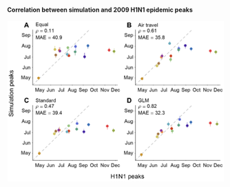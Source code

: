 #### Correlation between simulation and 2009 H1N1 epidemic peaks

<img src="img/epidemic_simulations.png" class="slide_img_vert" />
